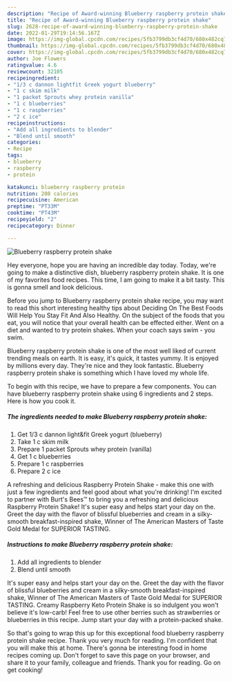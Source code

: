 ```yaml
---
description: "Recipe of Award-winning Blueberry raspberry protein shake"
title: "Recipe of Award-winning Blueberry raspberry protein shake"
slug: 2628-recipe-of-award-winning-blueberry-raspberry-protein-shake
date: 2022-01-29T19:14:56.167Z
image: https://img-global.cpcdn.com/recipes/5fb3799db3cf4d70/680x482cq70/blueberry-raspberry-protein-shake-recipe-main-photo.jpg
thumbnail: https://img-global.cpcdn.com/recipes/5fb3799db3cf4d70/680x482cq70/blueberry-raspberry-protein-shake-recipe-main-photo.jpg
cover: https://img-global.cpcdn.com/recipes/5fb3799db3cf4d70/680x482cq70/blueberry-raspberry-protein-shake-recipe-main-photo.jpg
author: Joe Flowers
ratingvalue: 4.6
reviewcount: 32105
recipeingredient:
- "1/3 c dannon lightfit Greek yogurt blueberry"
- "1 c skim milk"
- "1 packet Sprouts whey protein vanilla"
- "1 c blueberries"
- "1 c raspberries"
- "2 c ice"
recipeinstructions:
- "Add all ingredients to blender"
- "Blend until smooth"
categories:
- Recipe
tags:
- blueberry
- raspberry
- protein

katakunci: blueberry raspberry protein 
nutrition: 208 calories
recipecuisine: American
preptime: "PT33M"
cooktime: "PT43M"
recipeyield: "2"
recipecategory: Dinner

---
```



![Blueberry raspberry protein shake](https://img-global.cpcdn.com/recipes/5fb3799db3cf4d70/680x482cq70/blueberry-raspberry-protein-shake-recipe-main-photo.jpg)

Hey everyone, hope you are having an incredible day today. Today, we're going to make a distinctive dish, blueberry raspberry protein shake. It is one of my favorites food recipes. This time, I am going to make it a bit tasty. This is gonna smell and look delicious.

Before you jump to Blueberry raspberry protein shake recipe, you may want to read this short interesting healthy tips about Deciding On The Best Foods Will Help You Stay Fit And Also Healthy. On the subject of the foods that you eat, you will notice that your overall health can be effected either. Went on a diet and wanted to try protein shakes. When your coach says swim - you swim.

Blueberry raspberry protein shake is one of the most well liked of current trending meals on earth. It is easy, it's quick, it tastes yummy. It is enjoyed by millions every day. They're nice and they look fantastic. Blueberry raspberry protein shake is something which I have loved my whole life.


To begin with this recipe, we have to prepare a few components. You can have blueberry raspberry protein shake using 6 ingredients and 2 steps. Here is how you cook it.

<!--inarticleads1-->

##### The ingredients needed to make Blueberry raspberry protein shake:

1. Get 1/3 c dannon light&amp;fit Greek yogurt (blueberry)
1. Take 1 c skim milk
1. Prepare 1 packet Sprouts whey protein (vanilla)
1. Get 1 c blueberries
1. Prepare 1 c raspberries
1. Prepare 2 c ice


A refreshing and delicious Raspberry Protein Shake - make this one with just a few ingredients and feel good about what you&#39;re drinking! I&#39;m excited to partner with Burt&#39;s Bees™ to bring you a refreshing and delicious Raspberry Protein Shake! It&#39;s super easy and helps start your day on the. Greet the day with the flavor of blissful blueberries and cream in a silky-smooth breakfast-inspired shake, Winner of The American Masters of Taste Gold Medal for SUPERIOR TASTING. 

<!--inarticleads2-->

##### Instructions to make Blueberry raspberry protein shake:

1. Add all ingredients to blender
1. Blend until smooth


It&#39;s super easy and helps start your day on the. Greet the day with the flavor of blissful blueberries and cream in a silky-smooth breakfast-inspired shake, Winner of The American Masters of Taste Gold Medal for SUPERIOR TASTING. Creamy Raspberry Keto Protein Shake is so indulgent you won&#39;t believe it&#39;s low-carb! Feel free to use other berries such as strawberries or blueberries in this recipe. Jump start your day with a protein-packed shake. 

So that's going to wrap this up for this exceptional food blueberry raspberry protein shake recipe. Thank you very much for reading. I'm confident that you will make this at home. There's gonna be interesting food in home recipes coming up. Don't forget to save this page on your browser, and share it to your family, colleague and friends. Thank you for reading. Go on get cooking!
